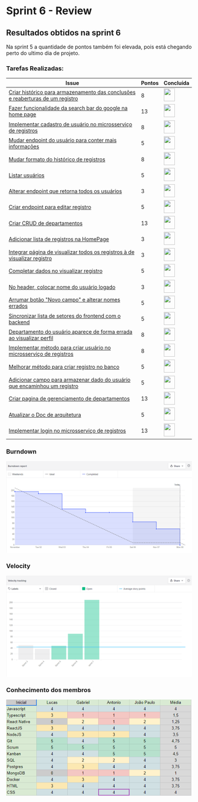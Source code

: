 # Sprint 6 - Review

## Resultados obtidos na sprint 6

Na sprint 5 a quantidade de pontos também foi elevada, pois está chegando perto do ultimo dia de projeto.

### Tarefas Realizadas:

| Issue                                                                                                                                      | Pontos | Concluída                                                                                                     |
| ------------------------------------------------------------------------------------------------------------------------------------------ | ------ | ------------------------------------------------------------------------------------------------------------- |
| [Criar histórico para armazenamento das conclusões e reaberturas de um registro](https://github.com/fga-eps-mds/2021.1-Oraculo/issues/151) | 8      | <image src="https://i.pinimg.com/originals/21/3d/c0/213dc0ed0a2e69d1978c75bfbcff903a.png" width=30 height=35> |
| [Fazer funcionalidade da search bar do google na home page](https://github.com/fga-eps-mds/2021.1-Oraculo/issues/158)                      | 13     | <image src="https://i.pinimg.com/originals/21/3d/c0/213dc0ed0a2e69d1978c75bfbcff903a.png" width=30 height=35> |
| [Implementar cadastro de usuário no microsserviço de registros](https://github.com/fga-eps-mds/2021.1-Oraculo/issues/142)                  | 8      | <image src="https://i.pinimg.com/originals/21/3d/c0/213dc0ed0a2e69d1978c75bfbcff903a.png" width=30 height=35> |
| [Mudar endpoint do usuário para conter mais informações](https://github.com/fga-eps-mds/2021.1-Oraculo/issues/150)                         | 5      | <image src="https://i.pinimg.com/originals/21/3d/c0/213dc0ed0a2e69d1978c75bfbcff903a.png" width=30 height=35> |
| [Mudar formato do histórico de registros](https://github.com/fga-eps-mds/2021.1-Oraculo/issues/164)                                        | 8      | <image src="https://i.pinimg.com/originals/21/3d/c0/213dc0ed0a2e69d1978c75bfbcff903a.png" width=30 height=35> |
| [Listar usuários](https://github.com/fga-eps-mds/2021.1-Oraculo/issues/159)                                                                | 5      | <image src="https://i.pinimg.com/originals/21/3d/c0/213dc0ed0a2e69d1978c75bfbcff903a.png" width=30 height=35> |
| [Alterar endpoint que retorna todos os usuários](https://github.com/fga-eps-mds/2021.1-Oraculo/issues/162)                                 | 3      | <image src="https://i.pinimg.com/originals/21/3d/c0/213dc0ed0a2e69d1978c75bfbcff903a.png" width=30 height=35> |
| [Criar endpoint para editar registro](https://github.com/fga-eps-mds/2021.1-Oraculo/issues/161)                                            | 5      | <image src="https://i.pinimg.com/originals/21/3d/c0/213dc0ed0a2e69d1978c75bfbcff903a.png" width=30 height=35> |
| [Criar CRUD de departamentos](https://github.com/fga-eps-mds/2021.1-Oraculo/issues/146)                                                    | 13     | <image src="https://i.pinimg.com/originals/21/3d/c0/213dc0ed0a2e69d1978c75bfbcff903a.png" width=30 height=35> |
| [Adicionar lista de registros na HomePage](https://github.com/fga-eps-mds/2021.1-Oraculo/issues/116)                                       | 3      | <image src="https://i.pinimg.com/originals/21/3d/c0/213dc0ed0a2e69d1978c75bfbcff903a.png" width=30 height=35> |
| [Integrar página de visualizar todos os registros à de visualizar registro](https://github.com/fga-eps-mds/2021.1-Oraculo/issues/148)      | 3      | <image src="https://i.pinimg.com/originals/21/3d/c0/213dc0ed0a2e69d1978c75bfbcff903a.png" width=30 height=35> |
| [Completar dados no visualizar registro](https://github.com/fga-eps-mds/2021.1-Oraculo/issues/145)                                         | 5      | <image src="https://i.pinimg.com/originals/21/3d/c0/213dc0ed0a2e69d1978c75bfbcff903a.png" width=30 height=35> |
| [No header, colocar nome do usuário logado](https://github.com/fga-eps-mds/2021.1-Oraculo/issues/151)                                      | 3      | <image src="https://i.pinimg.com/originals/21/3d/c0/213dc0ed0a2e69d1978c75bfbcff903a.png" width=30 height=35> |
| [Arrumar botão "Novo campo" e alterar nomes errados](https://github.com/fga-eps-mds/2021.1-Oraculo/issues/124)                             | 5      | <image src="https://i.pinimg.com/originals/21/3d/c0/213dc0ed0a2e69d1978c75bfbcff903a.png" width=30 height=35> |
| [Sincronizar lista de setores do frontend com o backend](https://github.com/fga-eps-mds/2021.1-Oraculo/issues/124)                         | 5      | <image src="https://i.pinimg.com/originals/21/3d/c0/213dc0ed0a2e69d1978c75bfbcff903a.png" width=30 height=35> |
| [Departamento do usuário aparece de forma errada ao visualizar perfil](https://github.com/fga-eps-mds/2021.1-Oraculo/issues/144)           | 8      | <image src="https://i.pinimg.com/originals/21/3d/c0/213dc0ed0a2e69d1978c75bfbcff903a.png" width=30 height=35> |
| [Implementar método para criar usuário no microsserviço de registros](https://github.com/fga-eps-mds/2021.1-Oraculo/issues/144)            | 8      | <image src="https://i.pinimg.com/originals/21/3d/c0/213dc0ed0a2e69d1978c75bfbcff903a.png" width=30 height=35> |
| [Melhorar método para criar registro no banco](https://github.com/fga-eps-mds/2021.1-Oraculo/issues/144)                                   | 5      | <image src="https://i.pinimg.com/originals/21/3d/c0/213dc0ed0a2e69d1978c75bfbcff903a.png" width=30 height=35> |
| [Adicionar campo para armazenar dado do usuário que encaminhou um registro](https://github.com/fga-eps-mds/2021.1-Oraculo/issues/109)      | 5      | <image src="https://i.pinimg.com/originals/21/3d/c0/213dc0ed0a2e69d1978c75bfbcff903a.png" width=30 height=35> |
| [Criar pagina de gerenciamento de departamentos](https://github.com/fga-eps-mds/2021.1-Oraculo/issues/147)                                 | 13     | <image src="https://i.pinimg.com/originals/21/3d/c0/213dc0ed0a2e69d1978c75bfbcff903a.png" width=30 height=35> |
| [Atualizar o Doc de arquitetura](https://github.com/fga-eps-mds/2021.1-Oraculo/issues/126)                                                 | 5      | <image src="https://i.pinimg.com/originals/21/3d/c0/213dc0ed0a2e69d1978c75bfbcff903a.png" width=30 height=35> |
| [Implementar login no microsserviço de registros](https://github.com/fga-eps-mds/2021.1-Oraculo/issues/126)                                | 13     | <image src="https://i.pinimg.com/originals/21/3d/c0/213dc0ed0a2e69d1978c75bfbcff903a.png" width=30 height=35> |

### Burndown

![Burndown](../../imgs/burndown/sprint7.png)

### Velocity

![Velocity](../../imgs/velocity/sprint7.png)

### Conhecimento dos membros

![Conhecimento dos membros](../../imgs/conhecimento/sprint7.png)
